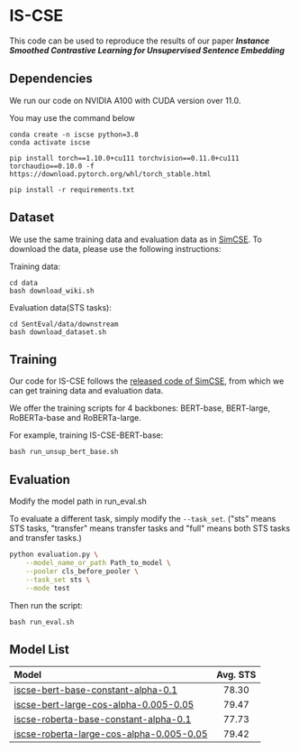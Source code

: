 # IS-CSE
This code can be used to reproduce the results of our paper ***Instance Smoothed Contrastive Learning for Unsupervised Sentence Embedding***

## Dependencies
We run our code on NVIDIA A100 with CUDA version over 11.0.

You may use the command below
```shell
conda create -n iscse python=3.8
conda activate iscse

pip install torch==1.10.0+cu111 torchvision==0.11.0+cu111 torchaudio==0.10.0 -f https://download.pytorch.org/whl/torch_stable.html

pip install -r requirements.txt
```

## Dataset
We use the same training data and evaluation data as in [SimCSE](https://arxiv.org/abs/2104.08821). To download the data, please use the following instructions:

Training data:
```
cd data
bash download_wiki.sh
```

Evaluation data(STS tasks):
```
cd SentEval/data/downstream
bash download_dataset.sh
```


## Training
Our code for IS-CSE follows the [released code of SimCSE](https://github.com/princeton-nlp/SimCSE), from which we can get training data and evaluation data.


We offer the training scripts for 4 backbones: BERT-base, BERT-large, RoBERTa-base and RoBERTa-large.

For example, training IS-CSE-BERT-base:
```
bash run_unsup_bert_base.sh
```

## Evaluation
Modify the model path in run_eval.sh

To evaluate a different task, simply modify the ```--task_set```. ("sts" means STS tasks, "transfer" means transfer tasks and "full" means both STS tasks and transfer tasks.)

```bash
python evaluation.py \
    --model_name_or_path Path_to_model \
    --pooler cls_before_pooler \
	--task_set sts \
    --mode test
```

Then run the script:

```
bash run_eval.sh
```

## Model List
|              Model              | Avg. STS |
|:-------------------------------|:--------:|
|  [iscse-bert-base-constant-alpha-0.1](https://westlakeu-my.sharepoint.com/:u:/g/personal/hehongliang_westlake_edu_cn/ET5Kr0-8Vg5Hqfc29jMbjPoBqOwKmreIrsNxTRsQ8d2-8A?e=PMgpsR) |   78.30 |
| [iscse-bert-large-cos-alpha-0.005-0.05](https://westlakeu-my.sharepoint.com/:u:/g/personal/hehongliang_westlake_edu_cn/EaDCx7POFwZPldN7YeeSPucBs3VVIPytIHrX-cRzUA75Qw?e=sbm6cX) |   79.47  |
|    [iscse-roberta-base-constant-alpha-0.1](https://westlakeu-my.sharepoint.com/:u:/g/personal/hehongliang_westlake_edu_cn/EbfyJszBQmlPo_dck5qI3vQBMGVvVcZBS-s0FBtq69IJ8w?e=0rmcev)    |   77.73  |
|    [iscse-roberta-large-cos-alpha-0.005-0.05](https://westlakeu-my.sharepoint.com/:u:/g/personal/hehongliang_westlake_edu_cn/EdUgyrqbhwNJt7DrOba5ATABZwEOIJPVq2CvMAHFHfIQRQ?e=oPuIsT)   |   79.42  |
